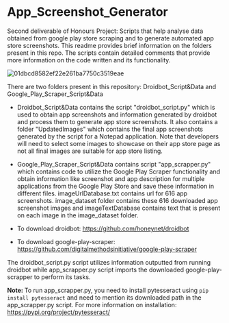 # App_Screenshot_Generator

Second deliverable of Honours Project: Scripts that help analyse data obtained from google play store scraping and to generate automated app store screenshots. This readme provides brief information on the folders present in this repo. The scripts contain detailed comments that provide more information on the code written and its functionality. 

![01dbcd8582ef22e261ba7750c3519eae](https://user-images.githubusercontent.com/52162785/196129654-0a0ddbb6-af26-4cb6-939a-cdc8aafe1215.jpeg)


There are two folders present in this repository: Droidbot_Script&Data and Google_Play_Scraper_Script&Data

* Droidbot_Script&Data contains the script "droidbot_script.py" which is used to obtain app screenshots and information generated by droidbot and process them to generate app store screenshots. It also contains a folder "UpdatedImages" which contains the final app screenshots generated by the script for a Notepad application. Note that developers will need to select some images to showcase on their app store page as not all final images are suitable for app store listing. 

* Google_Play_Scraper_Script&Data contains script "app_scrapper.py" which contains code to utilize the Google Play Scraper functionality and obtain information like screenshot and app description for multiple applications from the Google Play Store and save these information in different files. imageUrlDatabase.txt contains url for 616 app screenshots. image_dataset folder contains these 616 downloaded app screenshot images and imageTextDatabase contains text that is present on each image in the image_dataset folder.

* To download droidbot: https://github.com/honeynet/droidbot

* To download google-play-scraper: https://github.com/digitalmethodsinitiative/google-play-scraper

The droidbot_script.py script utilizes information outputted from running droidbot while app_scrapper.py script imports the downloaded google-play-scrapper to perform its tasks. 

<b> Note: </b> To run app_scrapper.py, you need to install pytesseract using `pip install pytesseract` and need to mention its downloaded path in the app_scrapper.py script. For more information on installation: https://pypi.org/project/pytesseract/
